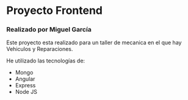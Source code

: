 
# Proyecto Frontend
### Realizado por Miguel García

Este proyecto esta realizado para un taller de mecanica en el que hay Vehiculos y Reparaciones.

He utilizado las tecnologías de:
- Mongo
- Angular
- Express
- Node JS
